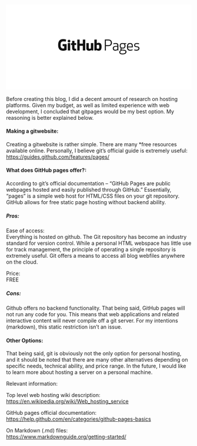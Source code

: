 ![GitHubPages_Logo](/images/githubpages.png#center)

Before creating this blog, I did a decent amount of research on hosting platforms.  Given my budget, as well as limited experience with web development, I concluded that gitpages would be my best option.  My reasoning is better explained below. 
 
#### Making a gitwebsite: 
Creating a gitwebsite is rather simple.  There are many *free resources available online.  Personally, I believe git’s official guide is extremely useful:  
https://guides.github.com/features/pages/
 
#### What does GitHub pages offer?:
According to git’s official documentation – “GitHub Pages are public webpages hosted and easily published through GitHub.”  Essentially, “pages” is a simple web host for HTML/CSS files on your git repository.  GitHub allows for free static page hosting without backend ability.   
 
##### Pros:

Ease of access:  
Everything is hosted on github.  The Git repository has become an industry standard for version control.  While a personal HTML webspace has little use for track management, the principle of operating a single repository is extremely useful.  Git offers a means to access all blog webfiles anywhere on the cloud. 
 
Price:  
FREE
 
##### Cons:
Github offers no backend functionality.  That being said, GitHub pages will not run any code for you.  This means that web applications and related interactive content will never compile off a git server.  For my intentions (markdown), this static restriction isn’t an issue.


#### Other Options:
That being said, git is obviously not the only option for personal hosting, and it should be noted that there are many other alternatives depending on specific needs, technical ability, and price range.  In the future, I would like to learn more about hosting a server on a personal machine.
 
Relevant information:  
 
Top level web hosting wiki description:  
https://en.wikipedia.org/wiki/Web_hosting_service
 
 
GitHub pages official documentation:  
https://help.github.com/en/categories/github-pages-basics
 
On Markdown (.md) files:  
https://www.markdownguide.org/getting-started/

